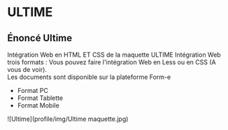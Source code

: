 # ULTIME

## Énoncé Ultime

Intégration Web en HTML ET CSS de la maquette ULTIME Intégration Web trois formats :
Vous pouvez faire l'intégration Web en Less ou en CSS (A vous de voir).  
Les documents sont disponible sur la plateforme Form-e

* Format PC
* Format Tablette
* Format Mobile 

![Ultime](profile/img/Ultime maquette.jpg)&nbsp;&nbsp;
